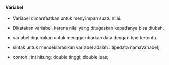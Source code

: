 #### Variabel

- Variabel dimanfaatkan untuk menyimpan suatu nilai.
- Dikatakan variabel, karena nilai yang ditugaskan kepadanya bisa diubah.
- variabel digunakan untuk menggambarkan data dengan tipe tertentu.
- sintak untuk mendeklarasikan variabel adalah :
 tipedata namaVariabel;
 
- contoh :
int hitung;
double tinggi;
double luas;
